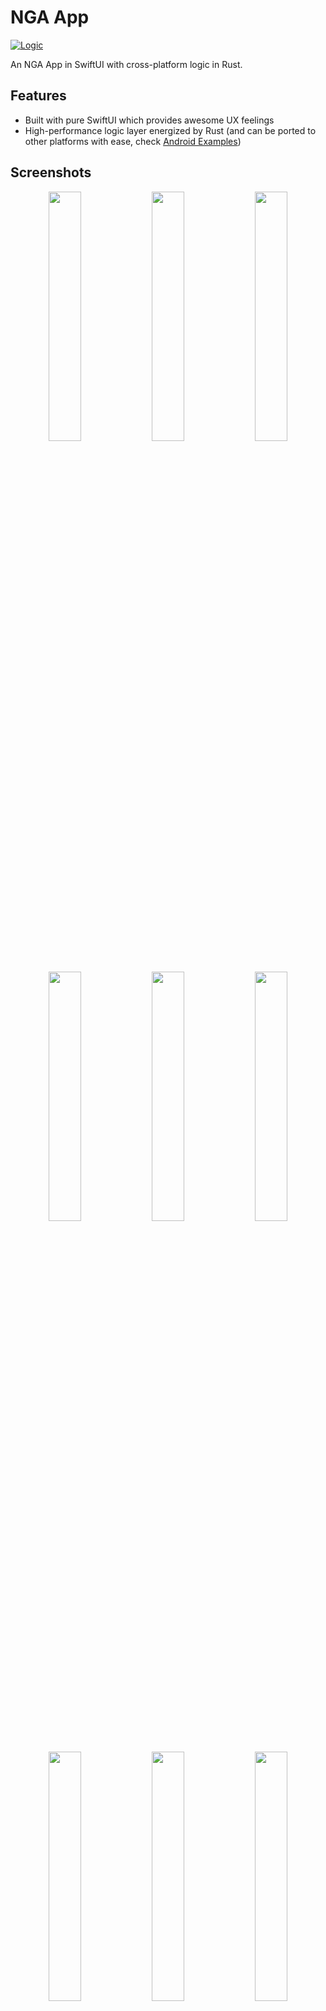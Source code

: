 # NGA App

[![Logic](https://github.com/BugenZhao/NGA/actions/workflows/logic.yaml/badge.svg)](https://github.com/BugenZhao/NGA/actions/workflows/logic.yaml)

An NGA App in SwiftUI with cross-platform logic in Rust.

## Features

- Built with pure SwiftUI which provides awesome UX feelings
- High-performance logic layer energized by Rust (and can be ported to other platforms with ease, check [Android Examples](android/README.md))

## Screenshots

<p align="middle">
  <img src="https://user-images.githubusercontent.com/25862682/126900256-1a8d23de-805f-498e-960f-be3d2304146b.PNG" width="32%" />
  <img src="https://user-images.githubusercontent.com/25862682/126900260-55949320-f6a9-4cab-a098-cc02edefdc1f.PNG" width="32%" />
  <img src="https://user-images.githubusercontent.com/25862682/126900261-43c08a26-49f6-4bb1-abc3-a536845193a1.PNG" width="32%" />
  <img src="https://user-images.githubusercontent.com/25862682/126900264-726e5878-a1e0-4f38-b64a-9e9d76bf3206.PNG" width="32%" />
  <img src="https://user-images.githubusercontent.com/25862682/126900258-37a988f7-1cf9-4273-a069-1c2714ac134c.PNG" width="32%" />
  <img src="https://user-images.githubusercontent.com/25862682/126900262-b8bf59d2-d567-43e5-8a68-6148370da3fd.PNG" width="32%" />
  <img src="https://user-images.githubusercontent.com/25862682/126900254-de643a1d-5c5d-48fb-ab8e-178d01f55aec.PNG" width="32%" />
  <img src="https://user-images.githubusercontent.com/25862682/126900265-9a87b7c3-858d-403c-b0d6-38e3e18f4741.PNG" width="32%" />
  <img src="https://user-images.githubusercontent.com/25862682/126900426-e89c314e-e4ec-4746-b014-f521e1547a03.PNG" width="32%" />
  <img src="https://user-images.githubusercontent.com/25862682/126900266-4405a84b-e119-433f-be78-4ca37691fd8c.PNG"/>
</p>

## Build the Project

1. Install Xcode and Rust toolchains. Make sure you have set your command line tools location correctly by

   安装 Xcode 及 Rust 相关工具链。

   ```bash
   $ sudo xcode-select --switch /Applications/Xcode.app
   ```

2. Install other prerequisites.

   安装其他依赖。

   ```bash
   $ brew install swift-protobuf
   $ cargo install cargo-lipo
   $ rustup target add aarch64-apple-ios
   $ rustup target add x86_64-apple-ios  # Intel Macs only
   ```

3. Clone the repository and run at the project root:

   克隆仓库到本地，在项目的根目录，运行

   ```bash
   $ cargo install cargo-lipo
   $ make release
   ```

   You'll find a `.a` archive and its header under `out/`

   检查 `out` 目录，将会生成一个 `.a` 库和其对应的 `.h` 头文件

4. Open the Xcode project `app/NGA.xcodeproj`. Run the app after you set the correct Apple ID.

打开 Xcode 工程 `app/NGA.xcodeproj`，重新设置签名 Apple ID 后，编译运行

## Statements

- 本项目中涉及的 NGA 等文字，NGA 版块、帖子、用户等数据，AC 娘表情等资源，其版权均归 NGA BBS (https://ngabbs.com) 所有。
- This project _currently_ has NO LICENSE. You MAY NOT modify or redistribute this code without explicit permission.
